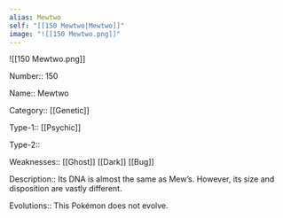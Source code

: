 ```yaml
---
alias: Mewtwo
self: "[[150 Mewtwo|Mewtwo]]"
image: "![[150 Mewtwo.png]]"
---
```


![[150 Mewtwo.png]]

Number:: 150

Name:: Mewtwo

Category:: [[Genetic]]

Type-1:: [[Psychic]]

Type-2:: 

Weaknesses:: [[Ghost]] [[Dark]] [[Bug]]

Description:: Its DNA is almost the same as Mew’s. However, its size and disposition are vastly different.

Evolutions:: This Pokémon does not evolve.

